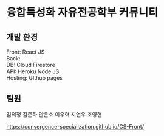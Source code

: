 # 융합특성화 자유전공학부 커뮤니티

## 개발 환경

Front: React JS  
Back:  
  DB: Cloud Firestore  
  API: Heroku Node JS  
  Hosting: GIthub pages  

## 팀원

김의정
김준하
안은소
이우혁
지연우
조영현
  
https://convergence-specialization.github.io/CS-Front/
